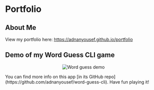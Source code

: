 # Portfolio

## About Me
View my portfolio here: https://adnanyousef.github.io/portfolio

## Demo of my Word Guess CLI game
<p align="center">
<img src="https://cdn.rawgit.com/adnanyousef/portfolio/master/assets/images/word_guess_demo.svg" alt="Word guess demo">
</p>
You can find more info on this app [in its GitHub repo](https://github.com/adnanyousef/word-guess-cli). Have fun playing it!